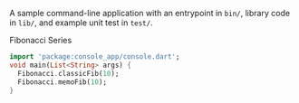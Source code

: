A sample command-line application with an entrypoint in `bin/`, library code
in `lib/`, and example unit test in `test/`.

Fibonacci Series
~~~dart
import 'package:console_app/console.dart';
void main(List<String> args) {
  Fibonacci.classicFib(10);
  Fibonacci.memoFib(10);
}
~~~